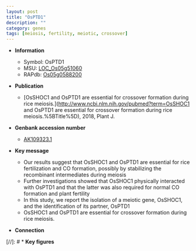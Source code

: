 ```yaml
---
layout: post
title: "OsPTD1"
description: ""
category: genes
tags: [meiosis, fertility, meiotic, crossover]
---
```


* **Information**  
    + Symbol: OsPTD1  
    + MSU: [LOC_Os05g51060](http://rice.uga.edu/cgi-bin/ORF_infopage.cgi?orf=LOC_Os05g51060)  
    + RAPdb: [Os05g0588200](http://rapdb.dna.affrc.go.jp/viewer/gbrowse_details/irgsp1?name=Os05g0588200)  

* **Publication**  
    + [OsSHOC1 and OsPTD1 are essential for crossover formation during rice meiosis.](http://www.ncbi.nlm.nih.gov/pubmed?term=OsSHOC1 and OsPTD1 are essential for crossover formation during rice meiosis.%5BTitle%5D), 2018, Plant J.

* **Genbank accession number**  
    + [AK109323.1](http://www.ncbi.nlm.nih.gov/nuccore/AK109323.1)

* **Key message**  
    + Our results suggest that OsSHOC1 and OsPTD1 are essential for rice fertilization and CO formation, possibly by stabilizing the recombinant intermediates during meiosis
    + Further investigations showed that OsSHOC1 physically interacted with OsPTD1 and that the latter was also required for normal CO formation and plant fertility
    + In this study, we report the isolation of a meiotic gene, OsSHOC1, and the identification of its partner, OsPTD1
    + OsSHOC1 and OsPTD1 are essential for crossover formation during rice meiosis.

* **Connection**  

[//]: # * **Key figures**  


